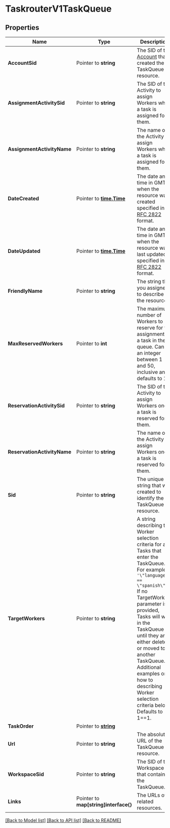 # TaskrouterV1TaskQueue

## Properties

Name | Type | Description | Notes
------------ | ------------- | ------------- | -------------
**AccountSid** | Pointer to **string** | The SID of the [Account](https://www.twilio.com/docs/iam/api/account) that created the TaskQueue resource. |
**AssignmentActivitySid** | Pointer to **string** | The SID of the Activity to assign Workers when a task is assigned for them. |
**AssignmentActivityName** | Pointer to **string** | The name of the Activity to assign Workers when a task is assigned for them. |
**DateCreated** | Pointer to [**time.Time**](time.Time.md) | The date and time in GMT when the resource was created specified in [RFC 2822](https://www.ietf.org/rfc/rfc2822.txt) format. |
**DateUpdated** | Pointer to [**time.Time**](time.Time.md) | The date and time in GMT when the resource was last updated specified in [RFC 2822](https://www.ietf.org/rfc/rfc2822.txt) format. |
**FriendlyName** | Pointer to **string** | The string that you assigned to describe the resource. |
**MaxReservedWorkers** | Pointer to **int** | The maximum number of Workers to reserve for the assignment of a task in the queue. Can be an integer between 1 and 50, inclusive and defaults to 1. |[default to 0]
**ReservationActivitySid** | Pointer to **string** | The SID of the Activity to assign Workers once a task is reserved for them. |
**ReservationActivityName** | Pointer to **string** | The name of the Activity to assign Workers once a task is reserved for them. |
**Sid** | Pointer to **string** | The unique string that we created to identify the TaskQueue resource. |
**TargetWorkers** | Pointer to **string** | A string describing the Worker selection criteria for any Tasks that enter the TaskQueue. For example `'\"language\" == \"spanish\"'` If no TargetWorkers parameter is provided, Tasks will wait in the TaskQueue until they are either deleted or moved to another TaskQueue. Additional examples on how to describing Worker selection criteria below. Defaults to 1==1. |
**TaskOrder** | Pointer to [**string**](TaskQueueEnumTaskOrder.md) |  |
**Url** | Pointer to **string** | The absolute URL of the TaskQueue resource. |
**WorkspaceSid** | Pointer to **string** | The SID of the Workspace that contains the TaskQueue. |
**Links** | Pointer to **map[string]interface{}** | The URLs of related resources. |

[[Back to Model list]](../README.md#documentation-for-models) [[Back to API list]](../README.md#documentation-for-api-endpoints) [[Back to README]](../README.md)


